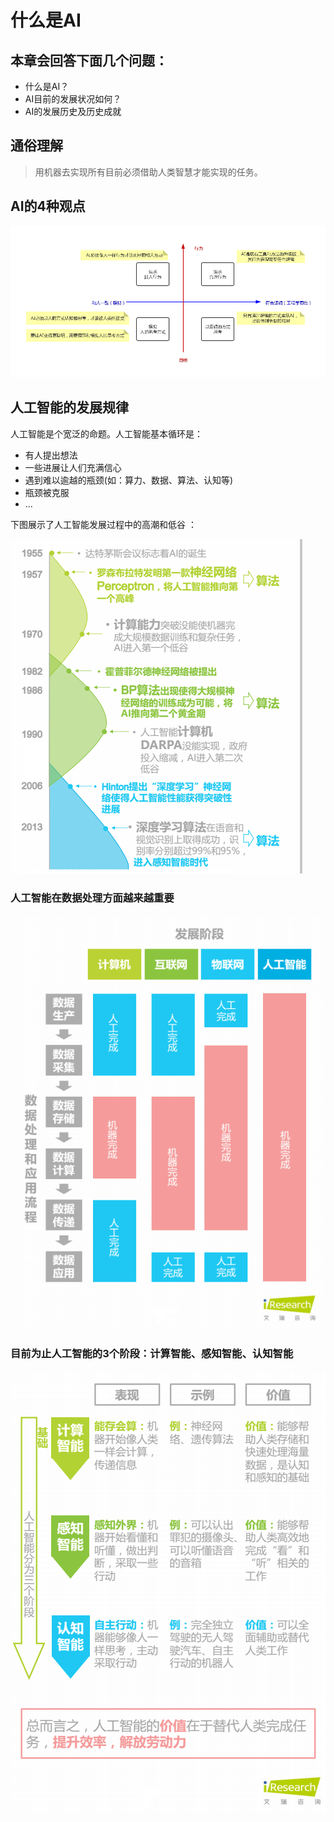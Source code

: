 
# 什么是AI

## 本章会回答下面几个问题：

 - 什么是AI？
 - AI目前的发展状况如何？
 - AI的发展历史及历史成就


## 通俗理解

> 用机器去实现所有目前必须借助人类智慧才能实现的任务。

## AI的4种观点
![enter description here][1]

 ## 人工智能的发展规律
 人工智能是个宽泛的命题。人工智能基本循环是：
 
 -  有人提出想法
 -  一些进展让人们充满信心
 -  遇到难以逾越的瓶颈(如：算力、数据、算法、认知等)
 -  瓶颈被克服
 -  ...

下图展示了人工智能发展过程中的高潮和低谷 ：

 ![enter description here][2]
 
 ### 人工智能在数据处理方面越来越重要
 ![enter description here][3]
 
 ### 目前为止人工智能的3个阶段：计算智能、感知智能、认知智能
 ![enter description here][4]


  [1]: ./images/AI-4WAY.png "AI-4WAY"
  [2]: ./images/AI-History.png "AI-History"
  [3]: ./images/AI-path.png "AI-path"
  [4]: ./images/AI-3Level.png "AI-3Level"